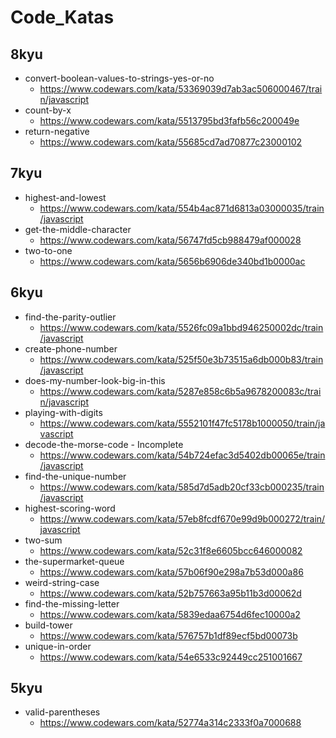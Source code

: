 # Code_Katas

## 8kyu
- convert-boolean-values-to-strings-yes-or-no
  - https://www.codewars.com/kata/53369039d7ab3ac506000467/train/javascript
- count-by-x
    - https://www.codewars.com/kata/5513795bd3fafb56c200049e
- return-negative
  - https://www.codewars.com/kata/55685cd7ad70877c23000102

## 7kyu
- highest-and-lowest
  - https://www.codewars.com/kata/554b4ac871d6813a03000035/train/javascript
- get-the-middle-character
  - https://www.codewars.com/kata/56747fd5cb988479af000028
- two-to-one
  - https://www.codewars.com/kata/5656b6906de340bd1b0000ac

## 6kyu
- find-the-parity-outlier
  - https://www.codewars.com/kata/5526fc09a1bbd946250002dc/train/javascript
- create-phone-number
  - https://www.codewars.com/kata/525f50e3b73515a6db000b83/train/javascript
- does-my-number-look-big-in-this
  - https://www.codewars.com/kata/5287e858c6b5a9678200083c/train/javascript
- playing-with-digits 
  - https://www.codewars.com/kata/5552101f47fc5178b1000050/train/javascript
- decode-the-morse-code - Incomplete
  - https://www.codewars.com/kata/54b724efac3d5402db00065e/train/javascript
- find-the-unique-number
  - https://www.codewars.com/kata/585d7d5adb20cf33cb000235/train/javascript
- highest-scoring-word
  - https://www.codewars.com/kata/57eb8fcdf670e99d9b000272/train/javascript
- two-sum
  - https://www.codewars.com/kata/52c31f8e6605bcc646000082
- the-supermarket-queue
  - https://www.codewars.com/kata/57b06f90e298a7b53d000a86
- weird-string-case
  - https://www.codewars.com/kata/52b757663a95b11b3d00062d
- find-the-missing-letter
  - https://www.codewars.com/kata/5839edaa6754d6fec10000a2
- build-tower
  - https://www.codewars.com/kata/576757b1df89ecf5bd00073b
- unique-in-order
  - https://www.codewars.com/kata/54e6533c92449cc251001667

## 5kyu
- valid-parentheses
  - https://www.codewars.com/kata/52774a314c2333f0a7000688